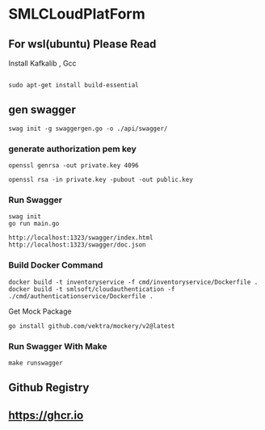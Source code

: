 
# SMLCLoudPlatForm

## For wsl(ubuntu) Please Read

Install Kafkalib , Gcc
```

sudo apt-get install build-essential

```


## gen swagger

```
swag init -g swaggergen.go -o ./api/swagger/

```

### generate authorization pem key

```
openssl genrsa -out private.key 4096
```

```
openssl rsa -in private.key -pubout -out public.key
```

### Run Swagger 
```
swag init
go run main.go
```

```
http://localhost:1323/swagger/index.html
http://localhost:1323/swagger/doc.json

```

### Build Docker Command
```
docker build -t inventoryservice -f cmd/inventoryservice/Dockerfile .
docker build -t smlsoft/cloudauthentication -f ./cmd/authenticationservice/Dockerfile .
```

Get Mock Package
```
go install github.com/vektra/mockery/v2@latest
```

### Run Swagger With Make
```
make runswagger
```



## Github Registry 
## https://ghcr.io

```

```
